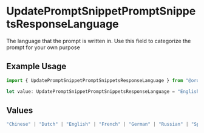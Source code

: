 # UpdatePromptSnippetPromptSnippetsResponseLanguage

The language that the prompt is written in. Use this field to categorize the prompt for your own purpose

## Example Usage

```typescript
import { UpdatePromptSnippetPromptSnippetsResponseLanguage } from "@orq-ai/node/models/operations";

let value: UpdatePromptSnippetPromptSnippetsResponseLanguage = "English";
```

## Values

```typescript
"Chinese" | "Dutch" | "English" | "French" | "German" | "Russian" | "Spanish"
```